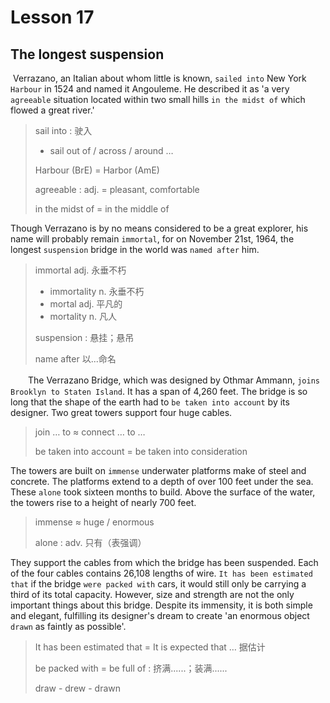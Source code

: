 # Lesson 17 

## The longest suspension

​	Verrazano, an Italian about whom little is known, `sailed into` New York `Harbour` in 1524 and named it Angouleme. He described it as 'a very `agreeable` situation located within two small hills `in the midst of` which flowed a great river.' 

> sail into :  驶入
>
> * sail out of / across / around …
>
> Harbour (BrE) = Harbor (AmE)
>
> agreeable :  adj. = pleasant, comfortable 
>
> in the midst of = in the middle of

Though Verrazano is by no means considered to be a great explorer, his name will probably remain `immortal`, for on November 21st, 1964, the longest `suspension` bridge in the world was `named after` him.

> immortal adj. 永垂不朽
>
> * immortality n. 永垂不朽
> * mortal adj. 平凡的
> * mortality n. 凡人
>
> suspension :  悬挂；悬吊
>
> name after 以...命名

　　The Verrazano Bridge, which was designed by Othmar Ammann, `joins Brooklyn to Staten Island`. It has a span of 4,260 feet. The bridge is so long that the shape of the earth had to `be taken into account` by its designer. Two great towers support four huge cables. 

> join … to ≈ connect … to … 
>
> be taken into account  =  be taken into consideration

The towers are built on `immense` underwater platforms make of steel and concrete. The platforms extend to a depth of over 100 feet under the sea. These `alone` took sixteen months to build. Above the surface of the water, the towers rise to a height of nearly 700 feet. 

> immense ≈ huge / enormous
>
> alone :  adv. 只有（表强调）

They support the cables from which the bridge has been suspended. Each of the four cables contains 26,108 lengths of wire. `It has been estimated that` if the bridge `were packed with` cars, it would still only be carrying a third of its total capacity. However, size and strength are not the only important things about this bridge. Despite its immensity, it is both simple and elegant, fulfilling its designer's dream to create 'an enormous object `drawn` as faintly as possible'.

> It has been estimated that = It is expected that … 据估计
>
> be packed with = be full of : 挤满......；装满......
>
> draw - drew - drawn